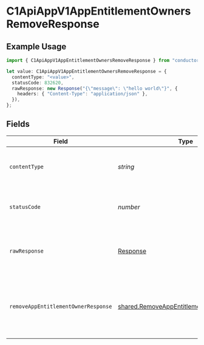 # C1ApiAppV1AppEntitlementOwnersRemoveResponse

## Example Usage

```typescript
import { C1ApiAppV1AppEntitlementOwnersRemoveResponse } from "conductorone-sdk-typescript/sdk/models/operations";

let value: C1ApiAppV1AppEntitlementOwnersRemoveResponse = {
  contentType: "<value>",
  statusCode: 832620,
  rawResponse: new Response("{\"message\": \"hello world\"}", {
    headers: { "Content-Type": "application/json" },
  }),
};
```

## Fields

| Field                                                                                                       | Type                                                                                                        | Required                                                                                                    | Description                                                                                                 |
| ----------------------------------------------------------------------------------------------------------- | ----------------------------------------------------------------------------------------------------------- | ----------------------------------------------------------------------------------------------------------- | ----------------------------------------------------------------------------------------------------------- |
| `contentType`                                                                                               | *string*                                                                                                    | :heavy_check_mark:                                                                                          | HTTP response content type for this operation                                                               |
| `statusCode`                                                                                                | *number*                                                                                                    | :heavy_check_mark:                                                                                          | HTTP response status code for this operation                                                                |
| `rawResponse`                                                                                               | [Response](https://developer.mozilla.org/en-US/docs/Web/API/Response)                                       | :heavy_check_mark:                                                                                          | Raw HTTP response; suitable for custom response parsing                                                     |
| `removeAppEntitlementOwnerResponse`                                                                         | [shared.RemoveAppEntitlementOwnerResponse](../../../sdk/models/shared/removeappentitlementownerresponse.md) | :heavy_minus_sign:                                                                                          | The empty response message for removing an app entitlement owner.                                           |